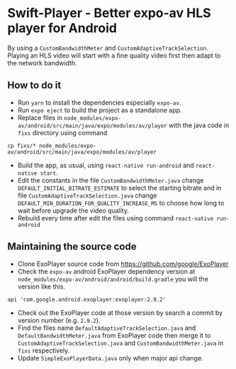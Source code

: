 # Swift-Player - Better expo-av HLS player for Android
By using a `CustomBandwidthMeter` and `CustomAdaptiveTrackSelection`. Playing an HLS video will start with a fine quality video first then adapt to the network bandwidth.

## How to do it

- Run `yarn` to install the dependencies especially `expo-av`.
- Run `expo eject` to build the project as a standalone app.
- Replace files in `node_modules/expo-av/android/src/main/java/expo/modules/av/player` with the java code in `fixs` directory using command
```shell
cp fixs/* node_modules/expo-av/android/src/main/java/expo/modules/av/player
```
- Build the app, as usual, using `react-native run-android` and `react-native start`.
- Edit the constants in the file
  `CustomBandwidthMeter.java` change `DEFAULT_INITIAL_BITRATE_ESTIMATE` to select the starting bitrate and in file `CustomAdaptiveTrackSelection.java` change `DEFAULT_MIN_DURATION_FOR_QUALITY_INCREASE_MS` to choose how long to wait before upgrade the video quality.
- Rebuild every time after edit the files using command `react-native run-android`

## Maintaining the source code
- Clone ExoPlayer source code from https://github.com/google/ExoPlayer
- Check the `expo-av` android ExoPlayer dependency version at `node_modules/expo-av/android/android/build.gradle` you will the version like this.
```
api 'com.google.android.exoplayer:exoplayer:2.9.2'
```
- Check out the ExoPlayer code at those version by search a commit by version number (e.g. `2.9.2`).
- Find the files name `DefaultAdaptiveTrackSelection.java` and `DefaultBandwidthMeter.java` from ExoPlayer code
then merge it to `CustomAdaptiveTrackSelection.java` and `CustomBandwidthMeter.java` in `fixs` respectively.
- Update `SimpleExoPlayerData.java` only when major api change.
